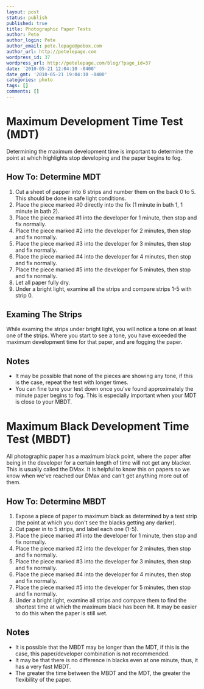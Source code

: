 ```yaml
---
layout: post
status: publish
published: true
title: Photographic Paper Tests
author: Pete
author_login: Pete
author_email: pete.lepage@pobox.com
author_url: http://petelepage.com
wordpress_id: 37
wordpress_url: http://petelepage.com/blog/?page_id=37
date: '2010-05-21 12:04:10 -0400'
date_gmt: '2010-05-21 19:04:10 -0400'
categories: photo
tags: []
comments: []
---
```

# Maximum Development Time Test (MDT)

Determining the maximum development time is important to determine the point at which highlights stop developing and the paper begins to fog.

## How To: Determine MDT

1.  Cut a sheet of papper into 6 strips and number them on the back 0 to 5.  This should be done in safe light conditions.
2.  Place the piece marked #0 directly into the fix (1 minute in bath 1, 1 minute in bath 2).
3.  Place the piece marked #1 into the developer for 1 minute, then stop and fix normally.
4.  Place the piece marked #2 into the developer for 2 minutes, then stop and fix normally.
5.  Place the piece marked #3 into the developer for 3 minutes, then stop and fix normally.
6.  Place the piece marked #4 into the developer for 4 minutes, then stop and fix normally.
7.  Place the piece marked #5 into the developer for 5 minutes, then stop and fix normally.
8.  Let all paper fully dry.
9.  Under a bright light, examine all the strips and compare strips 1-5 with strip 0.

## Examing The Strips

While examing the strips under bright light, you will notice a tone on at least one of the strips.  Where you start to see a tone, you have exceeded the maximum development time for that paper, and are fogging the paper.

## Notes

*   It may be possible that none of the pieces are showing any tone, if this is the case, repeat the test with longer times.
*   You can fine tune your test down once you've found approximately the minute paper begins to fog.  This is especially important when your MDT is close to your MBDT.

<a id="mbdt"></a>

# Maximum Black Development Time Test (MBDT)

All photographic paper has a maximum black point, where the paper after being in the developer for a certain length of time will not get any blacker.  This is usually called the DMax.  It is helpful to know this on papers so we know when we've reached our DMax and can't get anything more out of them.

## How To: Determine MBDT

1.  Expose a piece of paper to maximum black as determined by a test strip (the point at which you don't see the blacks getting any darker).
2.  Cut paper in to 5 strips, and label each one (1-5).
3.  Place the piece marked #1 into the developer for 1 minute, then stop and fix normally.
4.  Place the piece marked #2 into the developer for 2 minutes, then stop and fix normally.
5.  Place the piece marked #3 into the developer for 3 minutes, then stop and fix normally.
6.  Place the piece marked #4 into the developer for 4 minutes, then stop and fix normally.
7.  Place the piece marked #5 into the developer for 5 minutes, then stop and fix normally.
8.  Under a bright light, examine all strips and compare them to find the shortest time at which the maximum black has been hit.  It may be easier to do this when the paper is still wet.

## Notes

*   It is possible that the MBDT may be longer than the MDT, if this is the case, this paper/developer combination is not recommended.
*   It may be that there is no difference in blacks even at one minute, thus, it has a very fast MBDT.
*   The greater the time between the MBDT and the MDT, the greater the flexibility of the paper.
